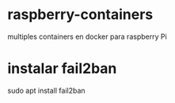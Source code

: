 # raspberry-containers
multiples containers en docker para raspberry Pi

# instalar fail2ban
sudo apt install fail2ban
